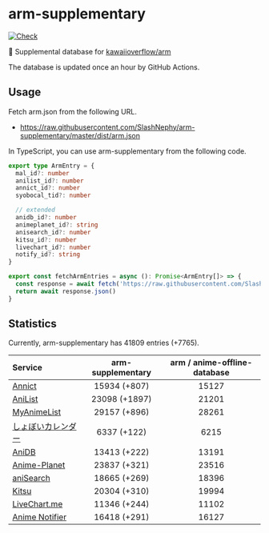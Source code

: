 # arm-supplementary

[![Check](https://github.com/SlashNephy/arm-supplementary/actions/workflows/check-node.yml/badge.svg)](https://github.com/SlashNephy/arm-supplementary/actions/workflows/check-node.yml)

💊 Supplemental database for [kawaiioverflow/arm](https://github.com/kawaiioverflow/arm)

The database is updated once an hour by GitHub Actions.

## Usage

Fetch arm.json from the following URL.

- https://raw.githubusercontent.com/SlashNephy/arm-supplementary/master/dist/arm.json

In TypeScript, you can use arm-supplementary from the following code.

```TypeScript
export type ArmEntry = {
  mal_id?: number
  anilist_id?: number
  annict_id?: number
  syobocal_tid?: number

  // extended
  anidb_id?: number
  animeplanet_id?: string
  anisearch_id?: number
  kitsu_id?: number
  livechart_id?: number
  notify_id?: string
}

export const fetchArmEntries = async (): Promise<ArmEntry[]> => {
  const response = await fetch('https://raw.githubusercontent.com/SlashNephy/arm-supplementary/master/dist/arm.json')
  return await response.json()
}
```

## Statistics

Currently, arm-supplementary has 41809 entries (+7765).

| Service                                     | arm-supplementary | arm / anime-offline-database |
| :------------------------------------------ | :---------------: | :--------------------------: |
| [Annict](https://annict.com)                |   15934 (+807)    |            15127             |
| [AniList](https://anilist.co)               |   23098 (+1897)   |            21201             |
| [MyAnimeList](https://myanimelist.net)      |   29157 (+896)    |            28261             |
| [しょぼいカレンダー](https://cal.syoboi.jp) |    6337 (+122)    |             6215             |
| [AniDB](https://anidb.net)                  |   13413 (+222)    |            13191             |
| [Anime-Planet](https://anime-planet.com)    |   23837 (+321)    |            23516             |
| [aniSearch](https://anisearch.com)          |   18665 (+269)    |            18396             |
| [Kitsu](https://kitsu.io)                   |   20304 (+310)    |            19994             |
| [LiveChart.me](https://livechart.me)        |   11346 (+244)    |            11102             |
| [Anime Notifier](https://notify.moe)        |   16418 (+291)    |            16127             |

